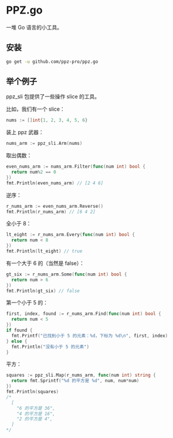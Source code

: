 # PPZ.go
一堆 Go 语言的小工具。

## 安装
``` bash
go get -u github.com/ppz-pro/ppz.go
```

## 举个例子
ppz_sli 包提供了一些操作 slice 的工具。

比如，我们有一个 slice：
``` go
nums := []int{1, 2, 3, 4, 5, 6}
```

装上 ppz 武器：
``` go
nums_arm := ppz_sli.Arm(nums)
```

取出偶数：
``` go
even_nums_arm := nums_arm.Filter(func(num int) bool {
  return num%2 == 0
})
fmt.Println(even_nums_arm) // [2 4 6]
```

逆序：
``` go
r_nums_arm := even_nums_arm.Reverse()
fmt.Println(r_nums_arm) // [6 4 2]
```

全小于 8：
``` go
lt_eight := r_nums_arm.Every(func(num int) bool {
  return num < 8
})
fmt.Println(lt_eight) // true
```

有一个大于 6 的（当然是 false）：
``` go
gt_six := r_nums_arm.Some(func(num int) bool {
  return num > 6
})
fmt.Println(gt_six) // false
```

第一个小于 5 的：
``` go
first, index, found := r_nums_arm.Find(func(num int) bool {
  return num < 5
})
if found {
  fmt.Printf("已找到小于 5 的元素：%d，下标为 %d\n", first, index)
} else {
  fmt.Println("没有小于 5 的元素")
}
```

平方：
``` go
squares := ppz_sli.Map(r_nums_arm, func(num int) string {
  return fmt.Sprintf("%d 的平方是 %d", num, num*num)
})
fmt.Println(squares)
/*
  [
    "6 的平方是 36",
    "4 的平方是 16",
    "2 的平方是 4",
  ]
*/
```
